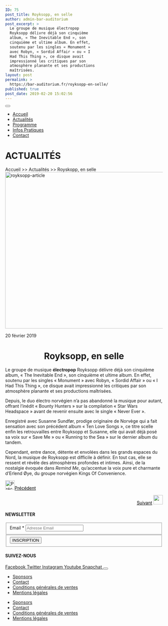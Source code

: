 ```yaml
---
ID: 75
post_title: Royksopp, en selle
author: admin-bar-auditorium
post_excerpt: >
  Le groupe de musique électropop
  Royksopp délivre déjà son cinquième
  album, « The Inevitable End », son
  cinquième et ultime album. En effet,
  soutenu par les singles « Monument »
  avec Robyn, « Sordid Affair » ou « I
  Had This Thing », ce disque avait
  impressionné les critiques par son
  atmosphère planante et ses productions
  maîtrisées.
layout: post
permalink: >
  https://bar-auditorium.fr/royksopp-en-selle/
published: true
post_date: 2019-02-20 15:02:56
---
```

<button id="elementor-menu-toggle"></button>
<nav itemtype="http://schema.org/SiteNavigationElement" itemscope="itemscope" id="elementor-navigation" role="navigation" aria-label="Elementor Menu">
<ul id="elementor-navmenu">
 	<li><a href="https://bar-auditorium.fr/">Accueil</a></li>
 	<li><a href="https://bar-auditorium.fr/actualites-bar-auditorium/">Actualités</a></li>
 	<li><a href="https://bar-auditorium.fr/artistes/">Programme</a></li>
 	<li><a href="https://bar-auditorium.fr/infos-pratiques/">Infos Pratiques</a></li>
 	<li><a href="https://bar-auditorium.fr/contact/">Contact</a></li>
</ul>
</nav>
<h1>ACTUALITÉS</h1>
Accueil &gt;&gt; Actualités &gt;&gt; Royskopp, en selle

<img width="759" height="500" src="https://bar-auditorium.fr/wp-content/uploads/2019/02/Röyksopp-1.jpg" alt="royksopp-article" srcset="https://bar-auditorium.fr/wp-content/uploads/2019/02/Röyksopp-1.jpg 759w, https://bar-auditorium.fr/wp-content/uploads/2019/02/Röyksopp-1-300x198.jpg 300w" sizes="(max-width: 759px) 100vw, 759px">

20 février 2019
<h1 style="text-align: center;">Royksopp, en selle</h1>
Le groupe de musique&nbsp;<strong>électropop</strong>&nbsp;Royksopp délivre déjà son cinquième album,&nbsp;«&nbsp;The Inevitable End&nbsp;», son cinquième et ultime album. En effet, soutenu par les singles&nbsp;«&nbsp;Monument&nbsp;»&nbsp;avec Robyn, «&nbsp;Sordid Affair&nbsp;» ou «&nbsp;I Had This Thing&nbsp;», ce disque avait impressionné les critiques par son atmosphère planante et ses productions maîtrisées.

Depuis, le duo électro norvégien n’a pas abandonné la musique pour autant, offrant l’inédit «&nbsp;Bounty Hunters&nbsp;» sur la compilation «&nbsp;Star Wars Headspace&nbsp;» avant de revenir ensuite avec le single «&nbsp;Never Ever&nbsp;».

Enregistré avec Susanne Sundfør, prodige originaire de Norvège qui a fait sensation avec son précédent album «&nbsp;Ten Love Songs&nbsp;», ce titre scelle enfin les retrouvailles entre Royksopp et Susanne, elle qui avait déjà posé sa voix sur «&nbsp;Save Me&nbsp;» ou&nbsp;«&nbsp;Running to the Sea&nbsp;»&nbsp;sur le dernier album du tandem.

Cependant, entre dance, détente et envolées dans les grands espaces du Nord, la musique de Royksopp est difficile à définir. En tout cas, elle se ressent et révèle des atmosphères profondes et intimes. Ainsi, de la nostalgie évoquée dans&nbsp;<i>Remind Me</i>, qu’accentue la voix pure et charmante d’Erlend Øye, du groupe norvégien Kings Of Convenience.
<p style="text-align: left;"><a href="https://bar-auditorium.fr/m-83-et-mai-lan-prets-a-danser/"><img src="https://bar-auditorium.fr/wp-content/uploads/2019/02/group-2-1.png" alt="Précédent" width="30" height="30"></a><a style="color: #000000;" href="https://bar-auditorium.fr/m-83-et-mai-lan-prets-a-danser/">Précédent</a></p>
<p style="text-align: right;"><a style="color: #000000;" href="https://bar-auditorium.fr/halsey-bad-at-love/">Suivant</a>&nbsp;<a href="https://bar-auditorium.fr/halsey-bad-at-love/"><img src="https://bar-auditorium.fr/wp-content/uploads/2019/02/group-2.png" alt="" width="30" height="30"></a></p>

<h4>NEWSLETTER</h4>
<form action="https://bar-auditorium.fr/wp-admin/admin-post.php" method="post" name="content-form-313c539f" id="content-form-313c539f"><input type="hidden" id="_wpnonce_newsletter" name="_wpnonce_newsletter" value="f02b39995b"><input type="hidden" name="_wp_http_referer" value="/wp-admin/admin-ajax.php"><input type="hidden" name="action" value="content_form_submit"><input type="hidden" name="form-type" value="newsletter"><input type="hidden" name="form-builder" value="elementor"><input type="hidden" name="post-id" value="75"><input type="hidden" name="form-id" value="313c539f">
<fieldset>
            <label for="data[313c539f][email]">
Email *            </label>
<input type="text" name="data[313c539f][email]" id="data[313c539f][email]" required="required" placeholder="Adresse Email"></fieldset>
<fieldset>
            <button type="submit" name="submit" value="submit-newsletter-313c539f">
INSCRIPTION                            </button></fieldset>
</form>
<h4>SUIVEZ-NOUS</h4>
<a href="" target="_blank" rel="noopener noreferrer">
Facebook
</a>
<a href="" target="_blank" rel="noopener noreferrer">
Twitter
</a>
<a href="" target="_blank" rel="noopener noreferrer">
Instagram
</a>
<a href="" target="_blank" rel="noopener noreferrer">
Youtube
</a>
<a href="" target="_blank" rel="noopener noreferrer">
Snapchat
</a>
<button id="elementor-menu-toggle"></button>
<nav itemtype="http://schema.org/SiteNavigationElement" itemscope="itemscope" id="elementor-navigation" role="navigation" aria-label="Elementor Menu">
<ul id="elementor-navmenu">
 	<li><a href="https://bar-auditorium.fr/sponsors/">Sponsors</a></li>
 	<li><a href="https://bar-auditorium.fr/contact/">Contact</a></li>
 	<li><a href="https://bar-auditorium.fr/conditions-generales-de-ventes/">Conditions générales de ventes</a></li>
 	<li><a href="https://bar-auditorium.fr/mentions-legales/">Mentions légales</a></li>
</ul>
</nav>

<nav itemtype="http://schema.org/SiteNavigationElement" itemscope="itemscope" id="cbp-hsmenu-wrapper">
<ul id="mega-menu">
 	<li><a href="https://bar-auditorium.fr/sponsors/">Sponsors</a></li>
 	<li><a href="https://bar-auditorium.fr/contact/">Contact</a></li>
 	<li><a href="https://bar-auditorium.fr/conditions-generales-de-ventes/">Conditions générales de ventes</a></li>
 	<li><a href="https://bar-auditorium.fr/mentions-legales/">Mentions légales</a></li>
</ul>
</nav>
